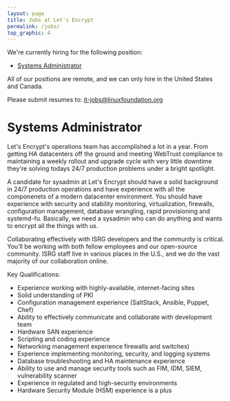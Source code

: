 ```yaml
---
layout: page
title: Jobs at Let's Encrypt
permalink: /jobs/
top_graphic: 4
---
```


We're currently hiring for the following position:

* [Systems Administrator](#systems-administrator)

All of our positions are remote, and we can only hire in the United States and Canada.

Please submit resumes to: <it-jobs@linuxfoundation.org>

# Systems Administrator

Let's Encrypt's operations team has accomplished a lot in a year. From getting HA datacenters off the ground and meeting WebTrust compliance to maintaining a weekly rollout and upgrade cycle with very little downtime they're solving todays 24/7 production problems under a bright spotlight.

A candidate for sysadmin at Let's Encrypt should have a solid background in 24/7 production operations and have experience with all the componenets of a modern datacenter environment. You should have experience with security and stability monitoring, virtualization, firewalls, configuration management, database wrangling, rapid provisioning and systemd-fu. Basically, we need a sysadmin who can do anything and wants to encrypt all the things with us.

Collaborating effectively with ISRG developers and the community is critical. You’ll be working with both fellow employees and our open-source community. ISRG staff live in various places in the U.S., and we do the vast majority of our collaboration online.

Key Qualifications:

* Experience working with highly-available, internet-facing sites
* Solid understanding of PKI
* Configuration management experience (SaltStack, Ansible, Puppet, Chef)
* Ability to effectively communicate and collaborate with development team
* Hardware SAN experience
* Scripting and coding experience
* Networking management experience firewalls and switches)
* Experience implementing monitoring, security, and logging systems
* Database troubleshooting and HA maintenance experience
* Ability to use and manage security tools such as FIM, IDM, SIEM, vulnerability scanner
* Experience in regulated and high-security environments
* Hardware Security Module (HSM) experience is a plus
